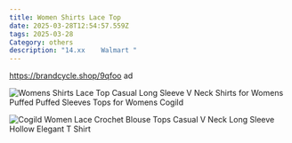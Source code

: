 ```yaml
---
title: Women Shirts Lace Top
date: 2025-03-28T12:54:57.559Z
tags: 2025-03-28
Category: others
description: "14.xx    Walmart "
---
```

https://brandcycle.shop/9qfoo  ad <!--StartFragment-->

![Womens Shirts Lace Top Casual Long Sleeve V Neck Shirts for Womens Puffed Puffed Sleeves Tops for Womens Cogild](https://i5.walmartimages.com/asr/3f55d7ef-84ba-4071-83d0-abdf59191f9a.c8a99d3ef5f62a1eccdad3831f5fd897.jpeg?odnHeight=2000&odnWidth=2000&odnBg=FFFFFF)

<!--EndFragment--><!--StartFragment-->

![Cogild Women Lace Crochet Blouse Tops Casual V Neck Long Sleeve Hollow Elegant T Shirt](https://i5.walmartimages.com/seo/Cogild-Women-Lace-Crochet-Blouse-Tops-Casual-V-Neck-Long-Sleeve-Hollow-Elegant-T-Shirt_81fc8bab-68ad-4bef-be36-041c16a1a735.6369bd31da79afbc1445cd1e4cfff83e.jpeg?odnHeight=2000&odnWidth=2000&odnBg=FFFFFF)

<!--EndFragment-->